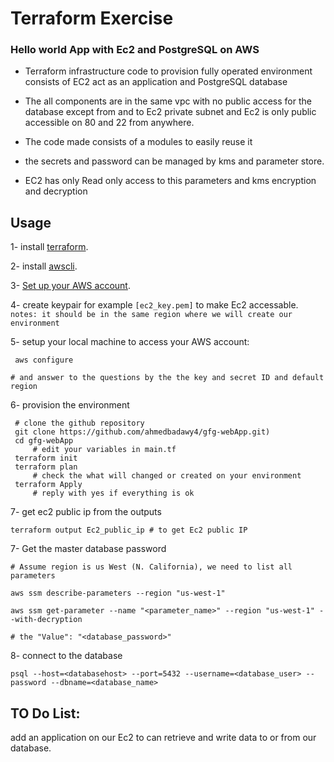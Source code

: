 # Terraform Exercise 


### Hello world App with Ec2 and PostgreSQL on AWS

- Terraform infrastructure code to provision fully operated environment consists of EC2 act as an application and PostgreSQL database 
- The all components are in the same vpc with no public access for the database except from and to Ec2 private subnet and Ec2 is only public accessible on 80 and 22 from anywhere.  

- The code made consists of a modules to easily reuse it 

- the secrets and password can be managed by kms and parameter store.

- EC2 has only Read only access to this parameters and kms encryption and decryption 


## Usage

1- install [terraform](https://terraform.io/downloads.html).

2- install [awscli](https://docs.aws.amazon.com/cli/latest/userguide/cli-chap-install.html).

3- [Set up your AWS account](https://blog.gruntwork.io/an-introduction-to-terraform-f17df9c6d180#a9b0).

4- create keypair for example `[ec2_key.pem]` to make Ec2 accessable. 
 `notes: it should be in the same region where we will create our environment`

5- setup your local machine to access your AWS account:
```
 aws configure 

# and answer to the questions by the the key and secret ID and default region 

```
6- provision the environment
```
 # clone the github repository 
 git clone https://github.com/ahmedbadawy4/gfg-webApp.git)
 cd gfg-webApp
     # edit your variables in main.tf
 terraform init
 terraform plan  
     # check the what will changed or created on your environment 
 terraform Apply 
     # reply with yes if everything is ok
```
7- get ec2 public ip from the outputs
 
```
terraform output Ec2_public_ip # to get Ec2 public IP

```

7- Get the master database password 

```
# Assume region is us West (N. California), we need to list all parameters 

aws ssm describe-parameters --region "us-west-1"

aws ssm get-parameter --name "<parameter_name>" --region "us-west-1" --with-decryption

# the "Value": "<database_password>"
```

8- connect to the database

```
psql --host=<databasehost> --port=5432 --username=<database_user> --password --dbname=<database_name>

```

## TO Do List:
add an application on our Ec2 to can retrieve and write data to or from our database.
